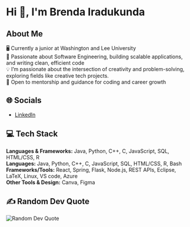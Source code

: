 # Hi 👋, I'm Brenda Iradukunda

## About Me
🖥️ Currently a junior at Washington and Lee University  
👀 Passionate about Software Engineering, building scalable applications, and writing clean, efficient code    
💡 I’m passionate about the intersection of creativity and problem-solving, exploring fields like creative tech projects.                
🚀 Open to mentorship and guidance for coding and career growth  

## 🌐 Socials
- [LinkedIn](https://www.linkedin.com/in/brenda-iradukunda-6177841b6/)  

## 💻 Tech Stack
**Languages & Frameworks:** Java, Python, C++, C, JavaScript, SQL, HTML/CSS, R   
**Languages:** Java, Python, C++, C, JavaScript, SQL, HTML/CSS, R, Bash    
**Frameworks/Tools:** React, Spring, Flask, Node.js, REST APIs, Eclipse, LaTeX, Linux, VS code, Azure                  
**Other Tools & Design:** Canva, Figma

## ✍️ Random Dev Quote

![Random Dev Quote](https://raw.githubusercontent.com/iradukundabrenda/iradukundabrenda/refs/heads/main/Quote.svg)
